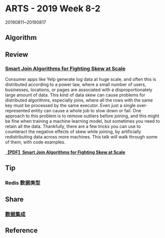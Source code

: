# ARTS - 2019 Week 8-2

20190811~20190817

## Algorithm

## Review

### [Smart Join Algorithms for Fighting Skew at Scale](https://databricks.com/session/smart-join-algorithms-for-fighting-skew-at-scale)

Consumer apps like Yelp generate log data at huge scale, and often this is distributed according to a power law, where a small number of users, businesses, locations, or pages are associated with a disproportionately large amount of data. This kind of data skew can cause problems for distributed algorithms, especially joins, where all the rows with the same key must be processed by the same executor. Even just a single over-represented entity can cause a whole job to slow down or fail. One approach to this problem is to remove outliers before joining, and this might be fine when training a machine learning model, but sometimes you need to retain all the data. Thankfully, there are a few tricks you can use to counteract the negative effects of skew while joining, by artificially redistributing data across more machines. This talk will walk through some of them, with code examples.

**[【PDF】Smart Join Algorithms for Fighting Skew at Scale](../../asset/pdf/smart-join-algorithms-for-fighting-skew-at-scale.pdf)**

## Tip

### Redis 数据类型

## Share

### [数据集成](../../share/2019/data-integration.md)

## Reference

